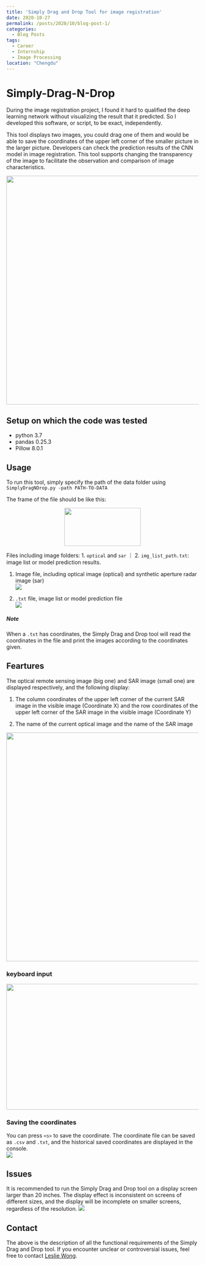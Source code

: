 ```yaml
---
title: 'Simply Drag and Drop Tool for image registration'
date: 2020-10-27
permalink: /posts/2020/10/blog-post-1/
categories:
  - Blog Posts
tags:
  - Career
  - Internship
  - Image Processing 
location: "Chengdu"
---
```


# Simply-Drag-N-Drop

During the image registration project, I found it hard to qualified the deep learning network without visualizing the result that it predicted. So I developed this software, or script, to be exact, independently.

This tool displays two images, you could drag one of them and would be able to save the coordinates of the upper left corner of the smaller picture in the larger picture. Developers can check the prediction results of the CNN model in image registration. This tool supports changing the transparency of the image to facilitate the observation and comparison of image characteristics.
<div align = 'center'>
<img src = "/images/Simply_Imgs/image2020-11-17_15-52-45.png" width = "600" >
</div>

## Setup on which the code was tested
- python 3.7
- pandas 0.25.3
- Pillow 8.0.1

## Usage
To run this tool, simply specify the path of the data folder using   
`SimplyDragNDrop.py -path PATH-TO-DATA`  

The frame of the file should be like this:  

<div align = 'center'>
<img src = "/images/Simply_Imgs/image2020-11-18_15-5-10.png" height="100" width = "200" >
</div>  
  
  
Files including image folders: 1. `optical` and `sar` ｜ 2. `img_list_path.txt`: image list or model prediction results.

1. Image file, including optical image (optical) and synthetic aperture radar image (sar)   
![](/images/Simply_Imgs/img_file.png)  

2. `.txt` file, image list or model prediction file  
![](/images/Simply_Imgs/list_file.png)  

##### Note
When a `.txt` has coordinates, the Simply Drag and Drop tool will read the coordinates in the file and print the images according to the coordinates given.


## Feartures

The optical remote sensing image (big one) and SAR image (small one) are displayed respectively, and the following display:

1. The column coordinates of the upper left corner of the current SAR image in the visible image (Coordinate X) and the row coordinates of the upper left corner of the SAR image in the visible image (Coordinate Y)

2. The name of the current optical image and the name of the SAR image

<div align = 'center'>
<img src = "/images/Simply_Imgs/dnd.png" width = "600" >
</div>

### keyboard input

<div align = 'center'>
<img src = "/images/Simply_Imgs/key.png" height = "330" width = "550" >
</div>


### Saving the coordinates
You can press `<s>` to save the coordinate. The coordinate file can be saved as `.csv` and `.txt`, and the historical saved coordinates are displayed in the console.  
![](/images/Simply_Imgs/cor_file.png)  

## Issues
It is recommended to run the Simply Drag and Drop tool on a display screen larger than 20 inches. The display effect is inconsistent on screens of different sizes, and the display will be incomplete on smaller screens, regardless of the resolution.
![](/images/Simply_Imgs/issues_file.png)  
## Contact
The above is the description of all the functional requirements of the Simply Drag and Drop tool. If you encounter unclear or controversial issues, feel free to contact [Leslie Wong](yushuowang@gmail.com).